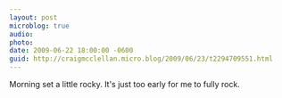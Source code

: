 ```yaml
---
layout: post
microblog: true
audio: 
photo: 
date: 2009-06-22 18:00:00 -0600
guid: http://craigmcclellan.micro.blog/2009/06/23/t2294709551.html
---
```

Morning set a little rocky. It's just too early for me to fully rock.
